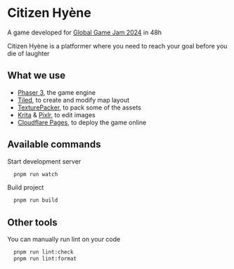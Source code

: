 # Citizen Hyène

A game developed for [Global Game Jam 2024](https://globalgamejam.org/games/2024/citizen-hyene-4) in 48h

Citizen Hyène is a platformer where you need to reach your goal before you die of laughter

## What we use

- [Phaser 3](https://phaser.io/), the game engine
- [Tiled](https://www.mapeditor.org/), to create and modify map layout
- [TexturePacker](https://www.codeandweb.com/texturepacker), to pack some of the assets
- [Krita](https://krita.org/fr/) & [Pixlr](https://pixlr.com/fr/editor/), to edit images
- [Cloudflare Pages](https://pages.cloudflare.com/), to deploy the game online

## Available commands

Start development server

```bash
  pnpm run watch
```

Build project

```bash
  pnpm run build
```

## Other tools

You can manually run lint on your code

```bash
  pnpm run lint:check
  pnpm run lint:format
```
